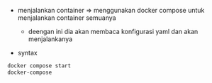 - menjalankan container => menggunakan docker compose untuk menjalankan container semuanya
    - deengan ini dia akan membaca konfigurasi yaml dan akan menjalankanya

- syntax
```bash
docker compose start
docker-compose 
```